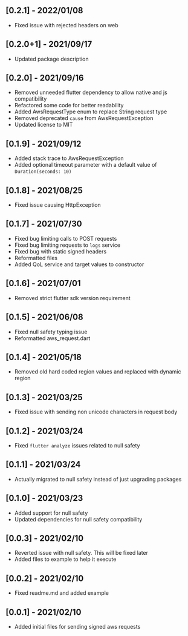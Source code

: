 ## [0.2.1] - 2022/01/08

* Fixed issue with rejected headers on web

## [0.2.0+1] - 2021/09/17

* Updated package description

## [0.2.0] - 2021/09/16

* Removed unneeded flutter dependency to allow native and js compatibility
* Refactored some code for better readability
* Added AwsRequestType enum to replace String request type
* Removed deprecated `cause` from AwsRequestException 
* Updated license to MIT

## [0.1.9] - 2021/09/12

* Added stack trace to AwsRequestException
* Added optional timeout parameter with a default value of `Duration(seconds: 10)`

## [0.1.8] - 2021/08/25

* Fixed issue causing HttpException

## [0.1.7] - 2021/07/30

* Fixed bug limiting calls to POST requests
* Fixed bug limiting requests to `logs` service
* Fixed bug with static signed headers
* Reformatted files
* Added QoL service and target values to constructor

## [0.1.6] - 2021/07/01

* Removed strict flutter sdk version requirement

## [0.1.5] - 2021/06/08

* Fixed null safety typing issue
* Reformatted aws_request.dart

## [0.1.4] - 2021/05/18

* Removed old hard coded region values and replaced with dynamic region

## [0.1.3] - 2021/03/25

* Fixed issue with sending non unicode characters in request body

## [0.1.2] - 2021/03/24

* Fixed `flutter analyze` issues related to null safety

## [0.1.1] - 2021/03/24

* Actually migrated to null safety instead of just upgrading packages

## [0.1.0] - 2021/03/23

* Added support for null safety
* Updated dependencies for null safety compatibility

## [0.0.3] - 2021/02/10

* Reverted issue with null safety. This will be fixed later
* Added files to example to help it execute

## [0.0.2] - 2021/02/10

* Fixed readme.md and added example

## [0.0.1] - 2021/02/10

* Added initial files for sending signed aws requests